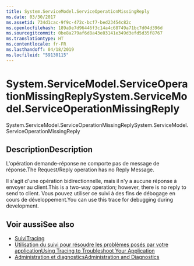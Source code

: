 ```yaml
---
title: System.ServiceModel.ServiceOperationMissingReply
ms.date: 03/30/2017
ms.assetid: 734d1cac-9f9c-472c-bcf7-bed23454c82c
ms.openlocfilehash: 189a9e7d96446f3c14a4c68749a71bc7d04d396d
ms.sourcegitcommit: 0be8a279af6d8a43e03141e349d3efd5d35f8767
ms.translationtype: HT
ms.contentlocale: fr-FR
ms.lasthandoff: 04/18/2019
ms.locfileid: "59130115"
---
```

# <a name="systemservicemodelserviceoperationmissingreply"></a><span data-ttu-id="37bf2-102">System.ServiceModel.ServiceOperationMissingReply</span><span class="sxs-lookup"><span data-stu-id="37bf2-102">System.ServiceModel.ServiceOperationMissingReply</span></span>
<span data-ttu-id="37bf2-103">System.ServiceModel.ServiceOperationMissingReply</span><span class="sxs-lookup"><span data-stu-id="37bf2-103">System.ServiceModel.ServiceOperationMissingReply</span></span>  
  
## <a name="description"></a><span data-ttu-id="37bf2-104">Description</span><span class="sxs-lookup"><span data-stu-id="37bf2-104">Description</span></span>  
 <span data-ttu-id="37bf2-105">L'opération demande-réponse ne comporte pas de message de réponse.</span><span class="sxs-lookup"><span data-stu-id="37bf2-105">The Request/Reply operation has no Reply Message.</span></span>  
  
 <span data-ttu-id="37bf2-106">Il s'agit d'une opération bidirectionnelle, mais il n'y a aucune réponse à envoyer au client.</span><span class="sxs-lookup"><span data-stu-id="37bf2-106">This is a two-way operation; however, there is no reply to send to client.</span></span> <span data-ttu-id="37bf2-107">Vous pouvez utiliser ce suivi à des fins de débogage en cours de développement.</span><span class="sxs-lookup"><span data-stu-id="37bf2-107">You can use this trace for debugging during development.</span></span>  
  
## <a name="see-also"></a><span data-ttu-id="37bf2-108">Voir aussi</span><span class="sxs-lookup"><span data-stu-id="37bf2-108">See also</span></span>

- [<span data-ttu-id="37bf2-109">Suivi</span><span class="sxs-lookup"><span data-stu-id="37bf2-109">Tracing</span></span>](../../../../../docs/framework/wcf/diagnostics/tracing/index.md)
- [<span data-ttu-id="37bf2-110">Utilisation du suivi pour résoudre les problèmes posés par votre application</span><span class="sxs-lookup"><span data-stu-id="37bf2-110">Using Tracing to Troubleshoot Your Application</span></span>](../../../../../docs/framework/wcf/diagnostics/tracing/using-tracing-to-troubleshoot-your-application.md)
- [<span data-ttu-id="37bf2-111">Administration et diagnostics</span><span class="sxs-lookup"><span data-stu-id="37bf2-111">Administration and Diagnostics</span></span>](../../../../../docs/framework/wcf/diagnostics/index.md)
